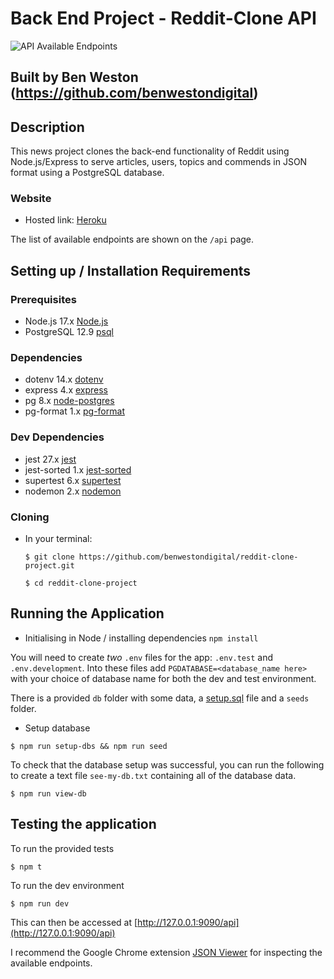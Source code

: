 # Back End Project - Reddit-Clone API

![API Available Endpoints](https://user-images.githubusercontent.com/83911563/156884330-a7a35be9-0b03-4d14-bc03-47f18f9bf65f.png)


## Built by Ben Weston (https://github.com/benwestondigital)

## Description

This news project clones the back-end functionality of Reddit using Node.js/Express to serve articles, users, topics and commends in JSON format using a PostgreSQL database.

### Website
- Hosted link: [Heroku](https://ben-reddit-project.herokuapp.com/api)

The list of available endpoints are shown on the `/api` page.

## Setting up / Installation Requirements

### Prerequisites

- Node.js 17.x [Node.js](https://nodejs.org/en/)
- PostgreSQL 12.9 [psql](https://www.postgresql.org/)

### Dependencies

- dotenv 14.x [dotenv](https://www.npmjs.com/package/dotenv)
- express 4.x [express](https://www.npmjs.com/package/express)
- pg 8.x [node-postgres](https://www.npmjs.com/package/pg)
- pg-format 1.x [pg-format](https://www.npmjs.com/package/pg-format)

### Dev Dependencies

- jest 27.x [jest](https://www.npmjs.com/package/jest)
- jest-sorted 1.x [jest-sorted](https://www.npmjs.com/package/jest-sorted)
- supertest 6.x [supertest](https://npmjs.com/package/supertest)
- nodemon 2.x [nodemon](https://www.npmjs.com/package/nodemon)

### Cloning

- In your terminal:

    `$ git clone https://github.com/benwestondigital/reddit-clone-project.git`

    `$ cd reddit-clone-project`

## Running the Application

- Initialising in Node / installing dependencies
    `npm install`

You will need to create _two_ `.env` files for the app: `.env.test` and `.env.development`. Into these files add `PGDATABASE=<database_name here>` with your choice of database name for both the dev and test environment.

There is a provided `db` folder with some data, a [setup.sql](./db/setup.sql) file and a `seeds` folder.

- Setup database

`$ npm run setup-dbs && npm run seed`

To check that the database setup was successful, you can run the following to create a text file `see-my-db.txt` containing all of the database data.

`$ npm run view-db`

## Testing the application

To run the provided tests

`$ npm t`

To run the dev environment

`$ npm run dev`

This can then be accessed at [http://127.0.0.1:9090/api](http://127.0.0.1:9090/api)

I recommend the Google Chrome extension [JSON Viewer](https://chrome.google.com/webstore/detail/json-viewer/gbmdgpbipfallnflgajpaliibnhdgobh) for inspecting the available endpoints.

